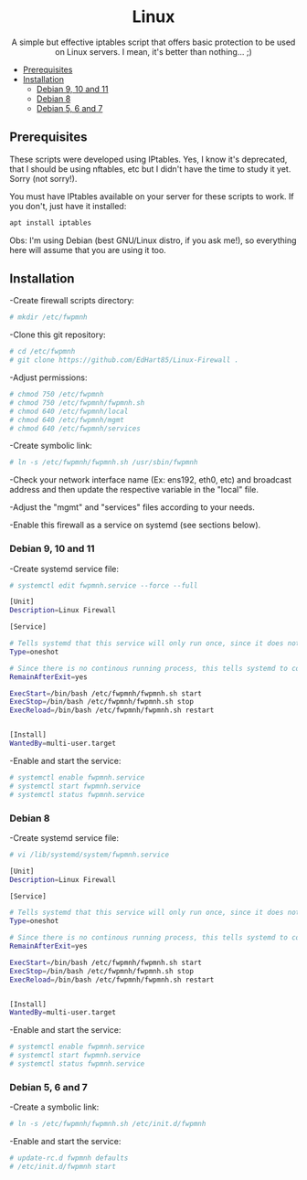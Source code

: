 <h1 align="center">Linux 

</h1>
<p align="center">A simple but effective iptables script that offers basic protection to be used on Linux servers. I mean, it's better than nothing... ;)</p>

<!--ts-->
* [Prerequisites](#prerequisites)
* [Installation](#installation)
  * [Debian 9, 10 and 11](#debian-9-10-and-11)
  * [Debian 8](#debian-8)
  * [Debian 5, 6 and 7](#debian-5-6-and-7)
<!--te-->

<h2>Prerequisites</h2>

These scripts were developed using IPtables.
Yes, I know it's deprecated, that I should be using nftables, etc but I didn't have the time to study it yet. Sorry (not sorry!).

You must have IPtables available on your server for these scripts to work. If you don't, just have it installed:
```bash
apt install iptables
```

Obs: I'm using Debian (best GNU/Linux distro, if you ask me!), so everything here will assume that you are using it too.


<h2>Installation</h2>

-Create firewall scripts directory:
```bash
# mkdir /etc/fwpmnh
```

-Clone this git repository:
```bash
# cd /etc/fwpmnh
# git clone https://github.com/EdHart85/Linux-Firewall .
```
 
-Adjust permissions:
```bash
# chmod 750 /etc/fwpmnh
# chmod 750 /etc/fwpmnh/fwpmnh.sh
# chmod 640 /etc/fwpmnh/local
# chmod 640 /etc/fwpmnh/mgmt
# chmod 640 /etc/fwpmnh/services
```

 -Create symbolic link:
```bash
# ln -s /etc/fwpmnh/fwpmnh.sh /usr/sbin/fwpmnh
```

-Check your network interface name (Ex: ens192, eth0, etc) and broadcast address and then update the respective variable in the "local" file.

-Adjust the "mgmt" and "services" files according to your needs.

-Enable this firewall as a service on systemd (see sections below).

 

<h3>Debian 9, 10 and 11</h3>

-Create systemd service file:
```bash
# systemctl edit fwpmnh.service --force --full
```

```bash
[Unit]
Description=Linux Firewall

[Service]

# Tells systemd that this service will only run once, since it does not have a continously running process
Type=oneshot

# Since there is no continous running process, this tells systemd to consider this service up once it has started
RemainAfterExit=yes

ExecStart=/bin/bash /etc/fwpmnh/fwpmnh.sh start
ExecStop=/bin/bash /etc/fwpmnh/fwpmnh.sh stop
ExecReload=/bin/bash /etc/fwpmnh/fwpmnh.sh restart


[Install]
WantedBy=multi-user.target
```

-Enable and start the service:
```bash
# systemctl enable fwpmnh.service
# systemctl start fwpmnh.service
# systemctl status fwpmnh.service
```
 

<h3>Debian 8</h3>

-Create systemd service file:
```bash
# vi /lib/systemd/system/fwpmnh.service
```

```bash
[Unit]
Description=Linux Firewall

[Service]

# Tells systemd that this service will only run once, since it does not have a continously running process
Type=oneshot

# Since there is no continous running process, this tells systemd to consider this service up once it has started
RemainAfterExit=yes

ExecStart=/bin/bash /etc/fwpmnh/fwpmnh.sh start
ExecStop=/bin/bash /etc/fwpmnh/fwpmnh.sh stop
ExecReload=/bin/bash /etc/fwpmnh/fwpmnh.sh restart


[Install]
WantedBy=multi-user.target
```

-Enable and start the service:
```bash
# systemctl enable fwpmnh.service
# systemctl start fwpmnh.service
# systemctl status fwpmnh.service
```
 

<h3>Debian 5, 6 and 7</h3>

-Create a symbolic link:
```bash
# ln -s /etc/fwpmnh/fwpmnh.sh /etc/init.d/fwpmnh
```

-Enable and start the service:
```bash
# update-rc.d fwpmnh defaults
# /etc/init.d/fwpmnh start
```
